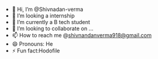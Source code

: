 - 👋 Hi, I’m @Shivnadan-verma
- 👀 I’m looking a internship
- 🌱 I’m currently a B tech student
- 💞️ I’m looking to collaborate on ...
- 📫 How to reach me @shivnandanverma918@gmail.com
- 😄 Pronouns: He
- ⚡ Fun fact:Hodofile 

<!---
Shivnadan-verma/Shivnadan-verma is a ✨ special ✨ repository because its `README.md` (this file) appears on your GitHub profile.
You can click the Preview link to take a look at your changes.
--->
